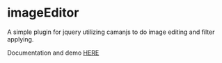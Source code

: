 # imageEditor
A simple plugin for jquery utilizing camanjs to do image editing and filter applying.

Documentation and demo <a href="http://rithychhen.com/jquery/imageEditor">HERE</a>
